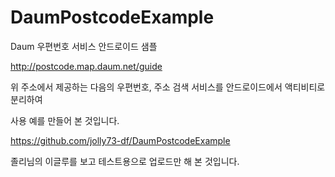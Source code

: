 # DaumPostcodeExample
Daum 우편번호 서비스 안드로이드 샘플

http://postcode.map.daum.net/guide

위 주소에서 제공하는 다음의 우편번호, 주소 검색 서비스를 안드로이드에서 액티비티로 분리하여

사용 예를 만들어 본 것입니다.

https://github.com/jolly73-df/DaumPostcodeExample

졸리님의 이글루를 보고 테스트용으로 업로드만 해 본 것입니다.


